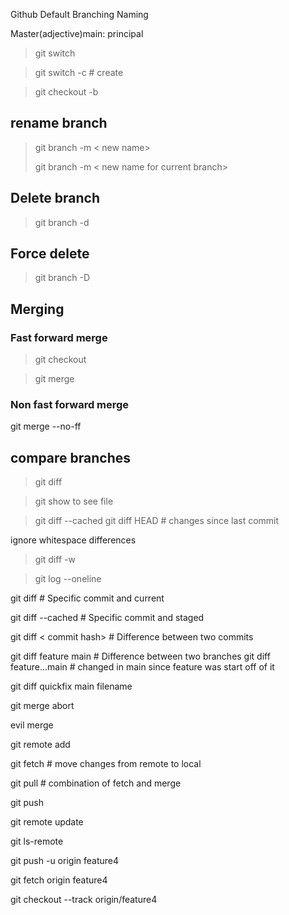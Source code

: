 Github Default Branching Naming

Master(adjective)main: principal


> git switch <branch-name>

> git switch -c <branch-name>  # create

> git checkout -b <branch-name> 


## rename branch 

> git branch -m <current name> < new name>
>
> git branch -m < new name for current branch>

## Delete branch

> git branch -d <branchname>

## Force delete 

> git branch -D <branchname>


## Merging

### Fast forward merge



> git checkout <target-branch>

> git merge <source-branch>

### Non fast forward merge

git merge --no-ff <source-branch>

## compare branches

> git diff <branch1> <branch2>

> git show <hash> to see file

> git diff --cached 
> git diff HEAD # changes since last commit

ignore whitespace  differences

> git diff -w 

> git log --oneline

git diff <commit hash> # Specific commit and current

git diff --cached <commit hash> # Specific commit and staged

git diff <commit hash> < commit hash> # Difference between two commits

git diff feature main # Difference between two branches
git diff feature...main # changed in main since feature was start off of it

git diff quickfix main filename

git merge abort

evil merge


git remote add <name> <remote-url>


git fetch # move changes from remote to local

git pull # combination of fetch and merge

git push


git remote update

git ls-remote

git push -u origin feature4


git fetch origin feature4

git checkout --track origin/feature4



